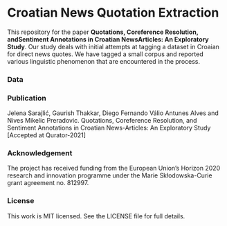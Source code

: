 # Croatian News Quotation Extraction


This repository for the paper **Quotations, Coreference Resolution, andSentiment Annotations in Croatian NewsArticles: An Exploratory Study**. 
Our study deals with initial attempts at tagging a dataset in Croaian for direct news quotes. We have tagged a small corpus and reported various linguistic phenomenon that are encountered in the process.


### Data



### Publication
Jelena Sarajlić, Gaurish Thakkar, Diego Fernando Válio Antunes Alves and Nives Mikelic Preradovic. Quotations, Coreference Resolution, and Sentiment Annotations in Croatian News-Articles: An Exploratory Study [Accepted at Qurator-2021]

### Acknowledgement
The project has received funding from the European Union’s Horizon 2020 research and innovation programme under the Marie Skłodowska-Curie grant agreement no. 812997.

### License
This work is MIT licensed. See the LICENSE file for full details.
